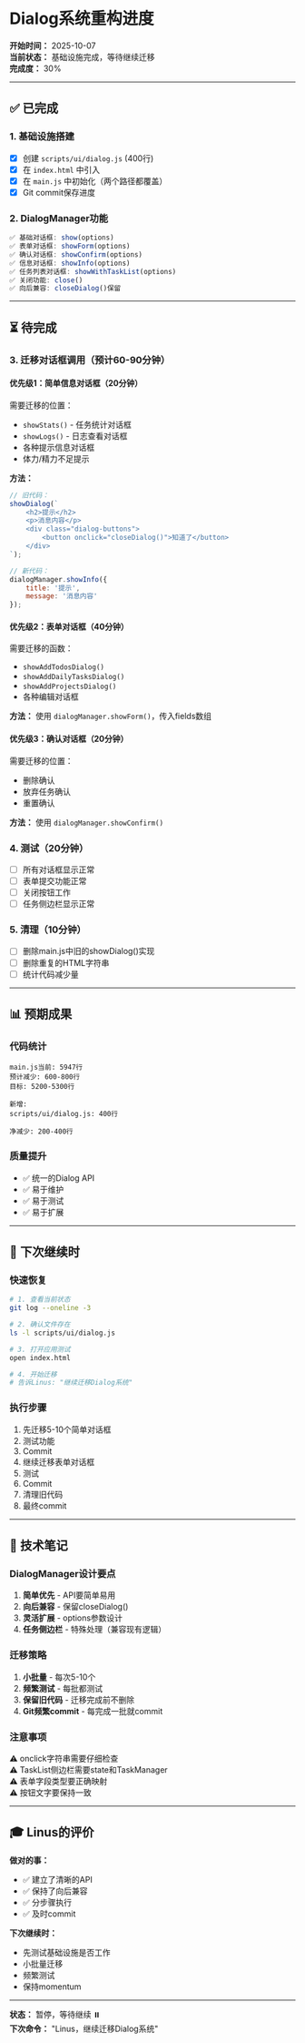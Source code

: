 # Dialog系统重构进度

**开始时间：** 2025-10-07  
**当前状态：** 基础设施完成，等待继续迁移  
**完成度：** 30%

---

## ✅ 已完成

### 1. 基础设施搭建
- [x] 创建 `scripts/ui/dialog.js` (400行)
- [x] 在 `index.html` 中引入
- [x] 在 `main.js` 中初始化（两个路径都覆盖）
- [x] Git commit保存进度

### 2. DialogManager功能
```javascript
✅ 基础对话框: show(options)
✅ 表单对话框: showForm(options)
✅ 确认对话框: showConfirm(options)
✅ 信息对话框: showInfo(options)
✅ 任务列表对话框: showWithTaskList(options)
✅ 关闭功能: close()
✅ 向后兼容: closeDialog()保留
```

---

## ⏳ 待完成

### 3. 迁移对话框调用（预计60-90分钟）

#### 优先级1：简单信息对话框（20分钟）
需要迁移的位置：
- `showStats()` - 任务统计对话框
- `showLogs()` - 日志查看对话框
- 各种提示信息对话框
- 体力/精力不足提示

**方法：**
```javascript
// 旧代码：
showDialog(`
    <h2>提示</h2>
    <p>消息内容</p>
    <div class="dialog-buttons">
        <button onclick="closeDialog()">知道了</button>
    </div>
`);

// 新代码：
dialogManager.showInfo({
    title: '提示',
    message: '消息内容'
});
```

#### 优先级2：表单对话框（40分钟）
需要迁移的函数：
- `showAddTodosDialog()`
- `showAddDailyTasksDialog()`
- `showAddProjectsDialog()`
- 各种编辑对话框

**方法：**
使用 `dialogManager.showForm()`，传入fields数组

#### 优先级3：确认对话框（20分钟）
需要迁移的位置：
- 删除确认
- 放弃任务确认
- 重置确认

**方法：**
使用 `dialogManager.showConfirm()`

### 4. 测试（20分钟）
- [ ] 所有对话框显示正常
- [ ] 表单提交功能正常
- [ ] 关闭按钮工作
- [ ] 任务侧边栏显示正常

### 5. 清理（10分钟）
- [ ] 删除main.js中旧的showDialog()实现
- [ ] 删除重复的HTML字符串
- [ ] 统计代码减少量

---

## 📊 预期成果

### 代码统计
```
main.js当前: 5947行
预计减少: 600-800行
目标: 5200-5300行

新增:
scripts/ui/dialog.js: 400行

净减少: 200-400行
```

### 质量提升
- ✅ 统一的Dialog API
- ✅ 易于维护
- ✅ 易于测试
- ✅ 易于扩展

---

## 🚀 下次继续时

### 快速恢复
```bash
# 1. 查看当前状态
git log --oneline -3

# 2. 确认文件存在
ls -l scripts/ui/dialog.js

# 3. 打开应用测试
open index.html

# 4. 开始迁移
# 告诉Linus: "继续迁移Dialog系统"
```

### 执行步骤
1. 先迁移5-10个简单对话框
2. 测试功能
3. Commit
4. 继续迁移表单对话框
5. 测试
6. Commit
7. 清理旧代码
8. 最终commit

---

## 📝 技术笔记

### DialogManager设计要点
1. **简单优先** - API要简单易用
2. **向后兼容** - 保留closeDialog()
3. **灵活扩展** - options参数设计
4. **任务侧边栏** - 特殊处理（兼容现有逻辑）

### 迁移策略
1. **小批量** - 每次5-10个
2. **频繁测试** - 每批都测试
3. **保留旧代码** - 迁移完成前不删除
4. **Git频繁commit** - 每完成一批就commit

### 注意事项
⚠️ onclick字符串需要仔细检查  
⚠️ TaskList侧边栏需要state和TaskManager  
⚠️ 表单字段类型要正确映射  
⚠️ 按钮文字要保持一致

---

## 🎓 Linus的评价

**做对的事：**
- ✅ 建立了清晰的API
- ✅ 保持了向后兼容
- ✅ 分步骤执行
- ✅ 及时commit

**下次继续时：**
- 先测试基础设施是否工作
- 小批量迁移
- 频繁测试
- 保持momentum

---

**状态：** 暂停，等待继续 ⏸️  
**下次命令：** "Linus，继续迁移Dialog系统"


